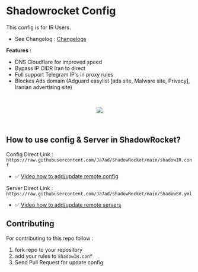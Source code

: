 # Shadowrocket Config

This config is for IR Users.

- See Changelog : [Changelogs](/CHANGELOG.md)

**Features :**

- DNS Cloudflare for improved speed
- Bypass IP CIDR Iran to direct 
- Full support Telegram IP's in proxy rules
- Blockes Ads domain (Adguard easylist [ads site, Malware site, Privacy], Iranian advertising site)

</br>
<p align='center'>
<img src="https://raw.githubusercontent.com/Ja7ad/ShadowRocket/main/img/screenshot.jpg">
</p>
</br>

## How to use config & Server in ShadowRocket?

Config Direct Link : `https://raw.githubusercontent.com/Ja7ad/ShadowRocket/main/shadowIR.conf`

- ✅ [Video how to add/update remote config](/video/config.mp4)


Server Direct Link : `https://raw.githubusercontent.com/Ja7ad/ShadowRocket/main/ShadowSV.yml`

- ✅ [Video how to add/update remote servers](/video/server.mp4)


## Contributing

For contributing to this repo follow :

1. fork repo to your repository
2. add your rules to `ShadowIR.conf`
3. Send Pull Request for update config
